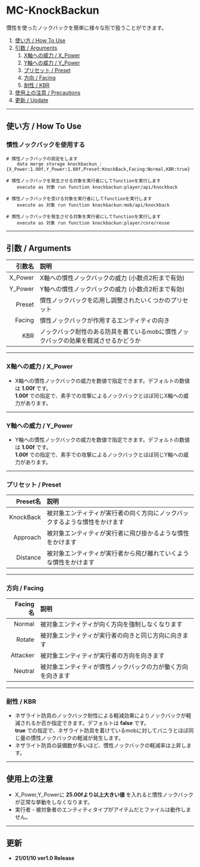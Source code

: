 # MC-KnockBackun
慣性を使ったノックバックを簡単に様々な形で扱うことができます。

1. [使い方 / How To Use](#HowToUse)
1. [引数 / Arguments](#Arguments)
    1. [X軸への威力 / X_Power](#1)
    1. [Y軸への威力 / Y_Power](#2)
    1. [プリセット / Preset](#3)
    1. [方向 / Facing](#4)
    1. [耐性 / KBR](#5)
1. [使用上の注意 / Precautions](#Precautions)
1. [更新 / Update](#Update)

---
<a id="HowToUse"></a>
## 使い方 / How To Use
### 慣性ノックバックを使用する
```
# 慣性ノックバックの設定をします
    data merge storage knockbackun_: {X_Power:1.00f,Y_Power:1.00f,Preset:KnockBack,Facing:Normal,KBR:true}

# 慣性ノックバックを発生させる対象を実行者にしてfunctionを実行します
    execute as 対象 run function knockbackun:player/api/knockback

# 慣性ノックバックを受ける対象を実行者にしてfunctionを実行します
    execute as 対象 run function knockbackun:mob/api/knockback

# 慣性ノックバックを発生させる対象を実行者にしてfunctionを実行します
    execute as 対象 run function knockbackun:player/core/reuse
```

---
<A id="Arguments"></a>
## 引数 / Arguments

| 引数名 | 説明 |
| -: | :- |
| X_Power | X軸への慣性ノックバックの威力 (小数点2桁まで有効) |
| Y_Power | Y軸への慣性ノックバックの威力 (小数点2桁まで有効) |
| Preset | 慣性ノックバックを応用し調整されたいくつかのプリセット |
| Facing | 慣性ノックバックが作用するエンティティの向き |
| KBR | ノックバック耐性のある防具を着ているmobに慣性ノックバックの効果を軽減させるかどうか |

---
<A id="1"></a>
### X軸への威力 / X_Power
* X軸への慣性ノックバックの威力を数値で指定できます。デフォルトの数値は **1.00f** です。  
**1.00f** での指定で、素手での攻撃によるノックバックとほぼ同じX軸への威力があります。

---
<A id="2"></a>
### Y軸への威力 / Y_Power
* Y軸への慣性ノックバックの威力を数値で指定できます。デフォルトの数値は **1.00f** です。  
**1.00f** での指定で、素手での攻撃によるノックバックとほぼ同じY軸への威力があります。

---
<A id="3"></a>
### プリセット / Preset
| Preset名 | 説明 |
| -: | :- |
| KnockBack | 被対象エンティティが実行者の向く方向にノックバックするような慣性をかけます |
| Approach | 被対象エンティティが実行者に飛び掛かるような慣性をかけます |
| Distance | 被対象エンティティが実行者から飛び離れていくような慣性をかけます |

---
<A id="4"></a>
### 方向 / Facing
| Facing名 | 説明 |
| -: | :- |
| Normal | 被対象エンティティが向く方向を強制しなくなります |
| Rotate | 被対象エンティティが実行者の向きと同じ方向に向きます |
| Attacker | 被対象エンティティが実行者の方向を向きます |
| Neutral | 被対象エンティティが慣性ノックバックの力が働く方向を向きます |

---
<A id="5"></a>
### 耐性 / KBR
* ネザライト防具のノックバック耐性による軽減効果によりノックバックが軽減されるか否か指定できます。デフォルトは **false** です。  
**true** での指定で、ネザライト防具を着けているmobに対してバニラとほぼ同じ量の慣性ノックバックの軽減が発生します。  
* ネザライト防具の装備数が多いほど、慣性ノックバックの軽減率は上昇します。

---
<a id="Precautions"></a>
## 使用上の注意
* X_Power,Y_Powerに **25.00fより以上大きい値** を入れると慣性ノックバックが正常な挙動をしなくなります。
* 実行者・被対象者のエンティティタイプがアイテムだとファイルは動作しません。

---
<A id="Update"></a>
## 更新
* **21/01/10 ver1.0 Release**
